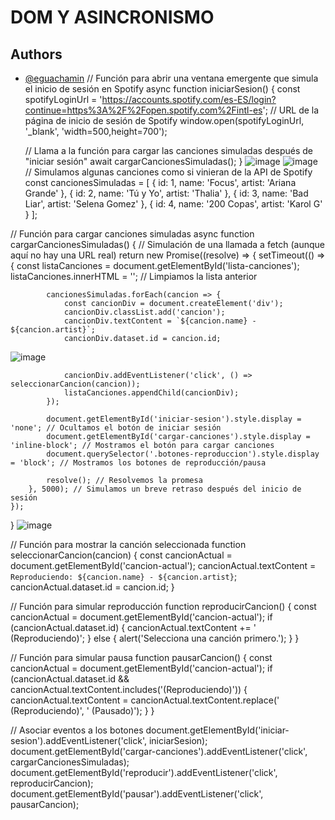 # DOM Y ASINCRONISMO
## Authors
- [@eguachamin](https://github.com/eguachamin)
// Función para abrir una ventana emergente que simula el inicio de sesión en Spotify
async function iniciarSesion() {
    const spotifyLoginUrl = 'https://accounts.spotify.com/es-ES/login?continue=https%3A%2F%2Fopen.spotify.com%2Fintl-es'; // URL de la página de inicio de sesión de Spotify
    window.open(spotifyLoginUrl, '_blank', 'width=500,height=700');

    // Llama a la función para cargar las canciones simuladas después de "iniciar sesión"
    await cargarCancionesSimuladas();
}
![image](https://github.com/user-attachments/assets/79d43cff-2022-4fd6-be13-3895165ea82f)
![image](https://github.com/user-attachments/assets/a306072d-d682-4cc3-817c-1c097d2d13fe)
// Simulamos algunas canciones como si vinieran de la API de Spotify
const cancionesSimuladas = [
    { id: 1, name: 'Focus', artist: 'Ariana Grande' },
    { id: 2, name: 'Tú y Yo', artist: 'Thalia' },
    { id: 3, name: 'Bad Liar', artist: 'Selena Gomez' },
    { id: 4, name: '200 Copas', artist: 'Karol G' }
];

// Función para cargar canciones simuladas
async function cargarCancionesSimuladas() {
    // Simulación de una llamada a fetch (aunque aquí no hay una URL real)
    return new Promise((resolve) => {
        setTimeout(() => {
            const listaCanciones = document.getElementById('lista-canciones');
            listaCanciones.innerHTML = ''; // Limpiamos la lista anterior

            cancionesSimuladas.forEach(cancion => {
                const cancionDiv = document.createElement('div');
                cancionDiv.classList.add('cancion');
                cancionDiv.textContent = `${cancion.name} - ${cancion.artist}`;
                cancionDiv.dataset.id = cancion.id;
![image](https://github.com/user-attachments/assets/819c7af2-a47c-4a7d-8373-3a01e17ce056)

                cancionDiv.addEventListener('click', () => seleccionarCancion(cancion));
                listaCanciones.appendChild(cancionDiv);
            });

            document.getElementById('iniciar-sesion').style.display = 'none'; // Ocultamos el botón de iniciar sesión
            document.getElementById('cargar-canciones').style.display = 'inline-block'; // Mostramos el botón para cargar canciones
            document.querySelector('.botones-reproduccion').style.display = 'block'; // Mostramos los botones de reproducción/pausa
            
            resolve(); // Resolvemos la promesa
        }, 5000); // Simulamos un breve retraso después del inicio de sesión
    });
}
![image](https://github.com/user-attachments/assets/04ebbc3b-6dfa-43b7-9d31-20bb57c038c1)

// Función para mostrar la canción seleccionada
function seleccionarCancion(cancion) {
    const cancionActual = document.getElementById('cancion-actual');
    cancionActual.textContent = `Reproduciendo: ${cancion.name} - ${cancion.artist}`;
    cancionActual.dataset.id = cancion.id;
}

// Función para simular reproducción
function reproducirCancion() {
    const cancionActual = document.getElementById('cancion-actual');
    if (cancionActual.dataset.id) {
        cancionActual.textContent += ' (Reproduciendo)';
    } else {
        alert('Selecciona una canción primero.');
    }
}

// Función para simular pausa
function pausarCancion() {
    const cancionActual = document.getElementById('cancion-actual');
    if (cancionActual.dataset.id && cancionActual.textContent.includes('(Reproduciendo)')) {
        cancionActual.textContent = cancionActual.textContent.replace(' (Reproduciendo)', ' (Pausado)');
    }
}

// Asociar eventos a los botones
document.getElementById('iniciar-sesion').addEventListener('click', iniciarSesion);
document.getElementById('cargar-canciones').addEventListener('click', cargarCancionesSimuladas);
document.getElementById('reproducir').addEventListener('click', reproducirCancion);
document.getElementById('pausar').addEventListener('click', pausarCancion);
